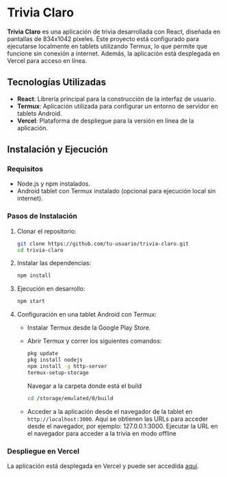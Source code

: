 # Trivia Claro

**Trivia Claro** es una aplicación de trivia desarrollada con React, diseñada  en pantallas de 834x1042 píxeles. Este proyecto está configurado para ejecutarse localmente en tablets utilizando Termux, lo que permite que funcione sin conexión a internet. Además, la aplicación está desplegada en Vercel para acceso en línea.



## Tecnologías Utilizadas

- **React**: Librería principal para la construcción de la interfaz de usuario.
- **Termux**: Aplicación utilizada para configurar un entorno de servidor en tablets Android.
- **Vercel**: Plataforma de despliegue para la versión en línea de la aplicación.

## Instalación y Ejecución

### Requisitos

- Node.js y npm instalados.
- Android tablet con Termux instalado (opcional para ejecución local sin internet).

### Pasos de Instalación

1. Clonar el repositorio:

    ```bash
    git clone https://github.com/tu-usuario/trivia-claro.git
    cd trivia-claro
    ```

2. Instalar las dependencias:

    ```bash
    npm install
    ```

3. Ejecución en desarrollo:

    ```bash
    npm start
    ```

4.  Configuración en una tablet Android con Termux:

    - Instalar Termux desde la Google Play Store.
    - Abrir Termux y correr los siguientes comandos:

        ```bash
       pkg update
      pkg install nodejs
      npm install -g http-server
      termux-setup-storage
        ```
      Navegar a la carpeta donde está el build
   
      ```bash
      cd /storage/emulated/0/build
      
        ```
      
    - Acceder a la aplicación desde el navegador de la tablet en `http://localhost:3000`.
      Aquí se obtienen las URLs para acceder desde el navegador, por ejemplo: 127.0.0.1:3000.
      Ejecutar la URL en el navegador para acceder a la trivia en modo offline

### Despliegue en Vercel

La aplicación está desplegada en Vercel y puede ser accedida [aquí](https://tu-enlace-vercel.vercel.app).

